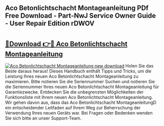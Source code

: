 ## Aco Betonlichtschacht Montageanleitung PDf Free Download - Part-NwJ Service Owner Guide - User Repair Edition rDWOV

# <h2><a href="http://df7fx2e.blite.top/?on=Aco+Betonlichtschacht+Montageanleitung">🔗Download 👉🔴 Aco Betonlichtschacht Montageanleitung</a></h2>

[![Aco Betonlichtschacht Montageanleitung new download](https://i.imgur.com/lujVjoI.png)](http://df7fx2e.blite.top/?on=Aco+Betonlichtschacht+Montageanleitung)
Holen Sie das Beste daraus heraus! Dieses Handbuch enthält Tipps und Tricks, um die Leistung Ihres neuen Aco Betonlichtschacht Montageanleitung zu maximieren. Bitte notieren Sie die Seriennummer Suchen und notieren Sie die Seriennummer Ihres neuen Aco Betonlichtschacht Montageanleitung für Garantiezwecke. Entdecken Sie die unbegrenzten Möglichkeiten der Funktionsliste mit Ihrem neuen Aco Betonlichtschacht Montageanleitung. Wir gehen davon aus, dass das Aco Betonlichtschacht MontageanleitungD ein entscheidender Leitfaden auf Ihrem Weg zur Beherrschung der Verwendung Ihres neuen Geräts war. Bei Fragen oder Bedenken wenden Sie sich bitte an unser Support-Team.
